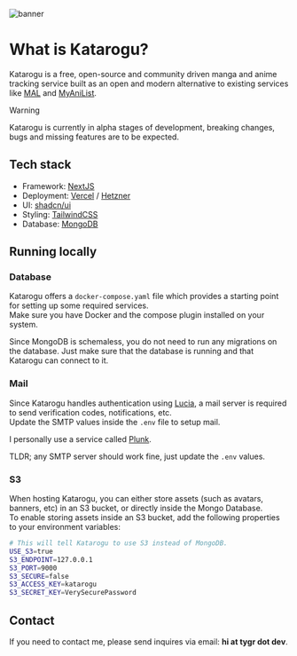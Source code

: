 ![banner](/public/banner.png)

# What is Katarogu?

Katarogu is a free, open-source and community driven manga and anime tracking service built as an open and modern alternative to existing services like [MAL](https://myanimelist.net/about.php) and [MyAniList](https://anilist.co/).

> [!WARNING]  
> Katarogu is currently in alpha stages of development, breaking changes, bugs and missing features are to be expected.  

## Tech stack

- Framework: [NextJS](https://nextjs.org/)
- Deployment: [Vercel](https://vercel.com/home) / [Hetzner](https://www.hetzner.com/cloud/)
- UI: [shadcn/ui](https://ui.shadcn.com/)
- Styling: [TailwindCSS](https://tailwindcss.com/)
- Database: [MongoDB](https://www.mongodb.com/)

## Running locally

### Database

Katarogu offers a `docker-compose.yaml` file which provides a starting point for setting up some required services.  
Make sure you have Docker and the compose plugin installed on your system.

Since MongoDB is schemaless, you do not need to run any migrations on the database. Just make sure that the database is running and that Katarogu can connect to it.

### Mail

Since Katarogu handles authentication using [Lucia](https://lucia-auth.com/), a mail server is required to send verification codes, notifications, etc.  
Update the SMTP values inside the `.env` file to setup mail.

I personally use a service called [Plunk](https://www.useplunk.com/).

TLDR; any SMTP server should work fine, just update the `.env` values.

### S3

When hosting Katarogu, you can either store assets (such as avatars, banners, etc) in an S3 bucket, or directly inside the Mongo Database.  
To enable storing assets inside an S3 bucket, add the following properties to your environment variables:  

```bash
# This will tell Katarogu to use S3 instead of MongoDB.
USE_S3=true
S3_ENDPOINT=127.0.0.1
S3_PORT=9000
S3_SECURE=false
S3_ACCESS_KEY=katarogu
S3_SECRET_KEY=VerySecurePassword
```

## Contact

If you need to contact me, please send inquires via email: **hi at tygr dot dev**.
